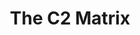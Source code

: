 ---
title: The C2 Matrix
description: It is the golden age of Command and Control (C2) frameworks. The goal of this site is to point you to the best C2 framework for your needs based on your adversary emulation plan and the target environment. Take a look at the matrix or use the questionnaire to determine which fits your needs.
url: https://www.thec2matrix.com/matrix
image:
    # url: '/assets/images/cafe.png'
    # alt: 'Cafe'
tags: ['c2', 'malware', 'osint']
pubDate: 2023-11-26
draft: false
---